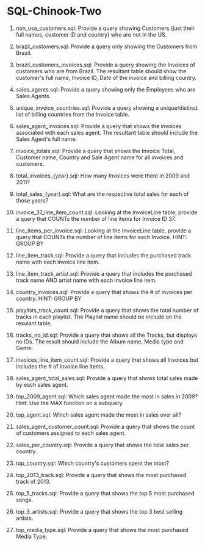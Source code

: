 # SQL-Chinook-Two

1. non_usa_customers.sql: Provide a query showing Customers (just their full names, customer ID and country) who are not in the US.

2. brazil_customers.sql: Provide a query only showing the Customers from Brazil.

3. brazil_customers_invoices.sql: Provide a query showing the Invoices of customers who are from Brazil. The resultant table should show the customer's full name, Invoice ID, Date of the invoice and billing country.

4. sales_agents.sql: Provide a query showing only the Employees who are Sales Agents.

5. unique_invoice_countries.sql: Provide a query showing a unique/distinct list of billing countries from the Invoice table.

6. sales_agent_invoices.sql: Provide a query that shows the invoices associated with each sales agent. The resultant table should include the Sales Agent's full name.

7. invoice_totals.sql: Provide a query that shows the Invoice Total, Customer name, Country and Sale Agent name for all invoices and customers.

8. total_invoices_{year}.sql: How many Invoices were there in 2009 and 2011?

9. total_sales_{year}.sql: What are the respective total sales for each of those years?

10. invoice_37_line_item_count.sql: Looking at the InvoiceLine table, provide a query that COUNTs the number of line items for Invoice ID 37.

11. line_items_per_invoice.sql: Looking at the InvoiceLine table, provide a query that COUNTs the number of line items for each Invoice. HINT: GROUP BY

12. line_item_track.sql: Provide a query that includes the purchased track name with each invoice line item.

13. line_item_track_artist.sql: Provide a query that includes the purchased track name AND artist name with each invoice line item.

14. country_invoices.sql: Provide a query that shows the # of invoices per country. HINT: GROUP BY

15. playlists_track_count.sql: Provide a query that shows the total number of tracks in each playlist. The Playlist name should be include on the resulant table.

16. tracks_no_id.sql: Provide a query that shows all the Tracks, but displays no IDs. The result should include the Album name, Media type and Genre.

17. invoices_line_item_count.sql: Provide a query that shows all Invoices but includes the # of invoice line items.

18. sales_agent_total_sales.sql: Provide a query that shows total sales made by each sales agent.

19. top_2009_agent.sql: Which sales agent made the most in sales in 2009?
Hint: Use the MAX function on a subquery.

20. top_agent.sql: Which sales agent made the most in sales over all?

21. sales_agent_customer_count.sql: Provide a query that shows the count of customers assigned to each sales agent.

22. sales_per_country.sql: Provide a query that shows the total sales per country.

23. top_country.sql: Which country's customers spent the most?

24. top_2013_track.sql: Provide a query that shows the most purchased track of 2013.

25. top_5_tracks.sql: Provide a query that shows the top 5 most purchased songs.

26. top_3_artists.sql: Provide a query that shows the top 3 best selling artists.

27. top_media_type.sql: Provide a query that shows the most purchased Media Type.